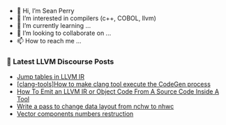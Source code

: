 - 👋 Hi, I’m Sean Perry
- 👀 I’m interested in compilers (c++, COBOL, llvm)
- 🌱 I’m currently learning ...
- 💞️ I’m looking to collaborate on ...
- 📫 How to reach me ...

<!---
s66perry/s66perry is a ✨ special ✨ repository because its `README.md` (this file) appears on your GitHub profile.
You can click the Preview link to take a look at your changes.
--->
### 📕 Latest LLVM Discourse Posts

<!-- DISCOURSE-LLVM:START -->
- [Jump tables in LLVM IR](https://discourse.llvm.org/t/jump-tables-in-llvm-ir/64742#post_1)
- [[clang-tools]How to make clang tool execute the CodeGen process](https://discourse.llvm.org/t/clang-tools-how-to-make-clang-tool-execute-the-codegen-process/64727#post_3)
- [How To Emit an LLVM IR or Object Code From A Source Code Inside A Tool](https://discourse.llvm.org/t/how-to-emit-an-llvm-ir-or-object-code-from-a-source-code-inside-a-tool/58357#post_5)
- [Write a pass to change data layout from nchw to nhwc](https://discourse.llvm.org/t/write-a-pass-to-change-data-layout-from-nchw-to-nhwc/64704#post_5)
- [Vector components numbers restruction](https://discourse.llvm.org/t/vector-components-numbers-restruction/64741#post_1)
<!-- DISCOURSE-LLVM:END -->
